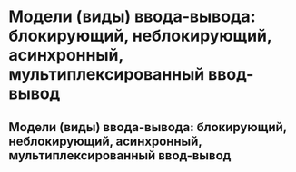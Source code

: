 Модели (виды) ввода-вывода: блокирующий, неблокирующий, асинхронный,
мультиплексированный ввод-вывод
====

Модели (виды) ввода-вывода: блокирующий, неблокирующий, асинхронный,
мультиплексированный ввод-вывод
----
